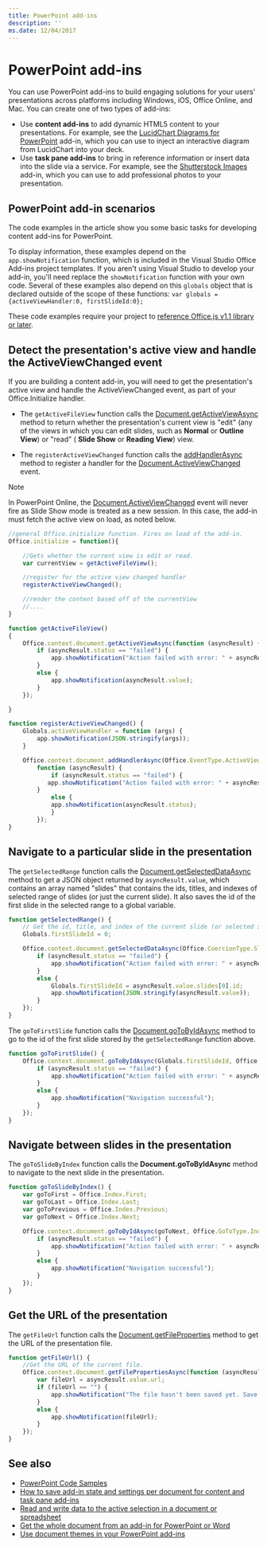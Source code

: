 ```yaml
---
title: PowerPoint add-ins
description: ''
ms.date: 12/04/2017
---
```


# PowerPoint add-ins

You can use PowerPoint add-ins to build engaging solutions for your users' presentations across platforms including Windows, iOS, Office Online, and Mac. You can create one of two types of add-ins:

- Use **content add-ins** to add dynamic HTML5 content to your presentations. For example, see the [LucidChart Diagrams for PowerPoint](https://store.office.com/en-us/app.aspx?assetid=WA104380117&ui=en-US&rs=en-US&ad=US&clickedfilter=OfficeProductFilter%3APowerPoint&productgroup=PowerPoint&homprd=PowerPoint&sourcecorrid=950950b7-aa6c-4766-95fa-e75d37266c21&homappcat=Productivity&homapppos=3&homchv=2&appredirect=false) add-in, which you can use to inject an interactive diagram from LucidChart into your deck.
- Use **task pane add-ins** to bring in reference information or insert data into the slide via a service. For example, see the [Shutterstock Images](https://store.office.com/en-us/app.aspx?assetid=WA104380169&ui=en-US&rs=en-US&ad=US&clickedfilter=OfficeProductFilter%3APowerPoint&productgroup=PowerPoint&homprd=PowerPoint&sourcecorrid=950950b7-aa6c-4766-95fa-e75d37266c21&homappcat=Editor%2527s%2BPicks&homapppos=0&homchv=1&appredirect=false) add-in, which you can use to add professional photos to your presentation. 

## PowerPoint add-in scenarios

The code examples in the article show you some basic tasks for developing content add-ins for PowerPoint. 

To display information, these examples depend on the `app.showNotification` function, which is included in the Visual Studio Office Add-ins project templates. If you aren't using Visual Studio to develop your add-in, you'll need replace the `showNotification` function with your own code. Several of these examples also depend on this `globals` object that is declared outside of the scope of these functions: `var globals = {activeViewHandler:0, firstSlideId:0};`

These code examples require your project to [reference Office.js v1.1 library or later](../develop/referencing-the-javascript-api-for-office-library-from-its-cdn.md).


## Detect the presentation's active view and handle the ActiveViewChanged event

If you are building a content add-in, you will need to get the presentation's active view and handle the ActiveViewChanged event, as part of your Office.Initialize handler.


- The  `getActiveFileView` function calls the [Document.getActiveViewAsync](https://dev.office.com/reference/add-ins/shared/document.getactiveviewasync) method to return whether the presentation's current view is "edit" (any of the views in which you can edit slides, such as **Normal** or **Outline View**) or "read" ( **Slide Show** or **Reading View**) view.


- The  `registerActiveViewChanged` function calls the [addHandlerAsync](https://dev.office.com/reference/add-ins/shared/document.addhandlerasync) method to register a handler for the [Document.ActiveViewChanged](https://dev.office.com/reference/add-ins/shared/document.activeviewchanged) event. 

> [!NOTE]
> In PowerPoint Online, the [Document.ActiveViewChanged](https://dev.office.com/reference/add-ins/shared/document.activeviewchanged) event will never fire as Slide Show mode is treated as a new session. In this case, the add-in must fetch the active view on load, as noted below.

```js
//general Office.initialize function. Fires on load of the add-in.
Office.initialize = function(){

    //Gets whether the current view is edit or read.
    var currentView = getActiveFileView();

    //register for the active view changed handler
    registerActiveViewChanged();

    //render the content based off of the currentView
    //....
}

function getActiveFileView()
{
    Office.context.document.getActiveViewAsync(function (asyncResult) {
        if (asyncResult.status == "failed") {
            app.showNotification("Action failed with error: " + asyncResult.error.message);
        }
        else {
            app.showNotification(asyncResult.value);
        }
    });

}

function registerActiveViewChanged() {
    Globals.activeViewHandler = function (args) {
        app.showNotification(JSON.stringify(args));
    }

    Office.context.document.addHandlerAsync(Office.EventType.ActiveViewChanged, Globals.activeViewHandler, 
        function (asyncResult) {
            if (asyncResult.status == "failed") {
           app.showNotification("Action failed with error: " + asyncResult.error.message);
        }
            else {
            app.showNotification(asyncResult.status);
            }
        });
}
```
    

## Navigate to a particular slide in the presentation

The  `getSelectedRange` function calls the [Document.getSelectedDataAsync](https://dev.office.com/reference/add-ins/shared/document.getselecteddataasync) method to get a JSON object returned by `asyncResult.value`, which contains an array named "slides" that contains the ids, titles, and indexes of selected range of slides (or just the current slide). It also saves the id of the first slide in the selected range to a global variable.


```js
function getSelectedRange() {
    // Get the id, title, and index of the current slide (or selected slides) and store the first slide id */
    Globals.firstSlideId = 0;

    Office.context.document.getSelectedDataAsync(Office.CoercionType.SlideRange, function (asyncResult) {
        if (asyncResult.status == "failed") {
            app.showNotification("Action failed with error: " + asyncResult.error.message);
        }
        else {
            Globals.firstSlideId = asyncResult.value.slides[0].id;
            app.showNotification(JSON.stringify(asyncResult.value));
        }
    });
}
```

The  `goToFirstSlide` function calls the [Document.goToByIdAsync](https://dev.office.com/reference/add-ins/shared/document.gotobyidasync) method to go to the id of the first slide stored by the `getSelectedRange` function above.




```js
function goToFirstSlide() {
    Office.context.document.goToByIdAsync(Globals.firstSlideId, Office.GoToType.Slide, function (asyncResult) {
        if (asyncResult.status == "failed") {
            app.showNotification("Action failed with error: " + asyncResult.error.message);
        }
        else {
            app.showNotification("Navigation successful");
        }
    });
}
```


## Navigate between slides in the presentation

The  `goToSlideByIndex` function calls the **Document.goToByIdAsync** method to navigate to the next slide in the presentation.


```js
function goToSlideByIndex() {
    var goToFirst = Office.Index.First;
    var goToLast = Office.Index.Last;
    var goToPrevious = Office.Index.Previous;
    var goToNext = Office.Index.Next;

    Office.context.document.goToByIdAsync(goToNext, Office.GoToType.Index, function (asyncResult) {
        if (asyncResult.status == "failed") {
            app.showNotification("Action failed with error: " + asyncResult.error.message);
        }
        else {
            app.showNotification("Navigation successful");
        }
    });
}
```

## Get the URL of the presentation

The  `getFileUrl` function calls the [Document.getFileProperties](https://dev.office.com/reference/add-ins/shared/document.getfilepropertiesasync) method to get the URL of the presentation file.


```js
function getFileUrl() {
    //Get the URL of the current file.
    Office.context.document.getFilePropertiesAsync(function (asyncResult) {
        var fileUrl = asyncResult.value.url;
        if (fileUrl == "") {
            app.showNotification("The file hasn't been saved yet. Save the file and try again");
        }
        else {
            app.showNotification(fileUrl);
        }
    });
}
```



## See also
- [PowerPoint Code Samples](https://dev.office.com/code-samples#?filters=powerpoint)
- [How to save add-in state and settings per document for content and task pane add-ins](../develop/persisting-add-in-state-and-settings.md#how-to-save-add-in-state-and-settings-per-document-for-content-and-task-pane-add-ins)
- [Read and write data to the active selection in a document or spreadsheet](../develop/read-and-write-data-to-the-active-selection-in-a-document-or-spreadsheet.md)
- [Get the whole document from an add-in for PowerPoint or Word](../powerpoint/get-the-whole-document-from-an-add-in-for-powerpoint.md)
- [Use document themes in your PowerPoint add-ins](use-document-themes-in-your-powerpoint-add-ins.md)
    
